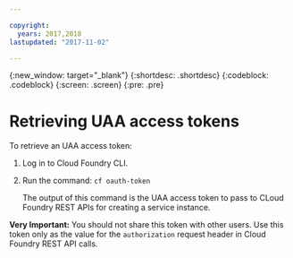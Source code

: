 ```yaml
---

copyright:
  years: 2017,2018
lastupdated: "2017-11-02"

---
```


<!-- Attribute definitions -->
{:new_window: target="_blank"}
{:shortdesc: .shortdesc}
{:codeblock: .codeblock}
{:screen: .screen}
{:pre: .pre}

# Retrieving UAA access tokens

To retrieve an UAA access token:

1. Log in to Cloud Foundry CLI.
2. Run the command: `cf oauth-token`

	The output of this command is the UAA access token to pass to CLoud Foundry REST APIs for creating a service instance.

**Very Important:** You should not share this token with other users. Use this token only as the value for the  `authorization` request header in Cloud Foundry REST API calls.
